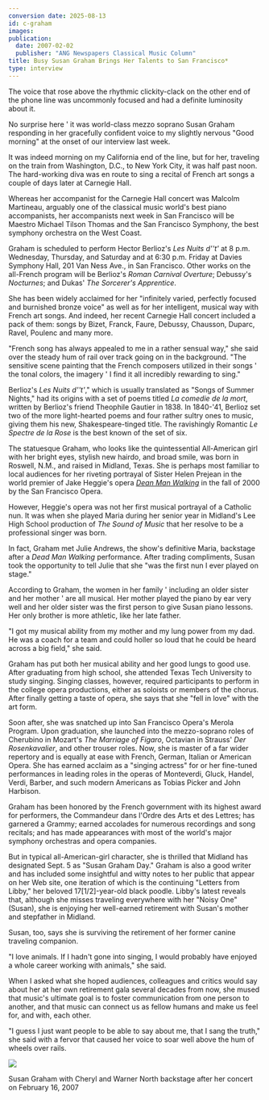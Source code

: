 ```yaml
---
conversion date: 2025-08-13
id: c-graham
images:
publication:
  date: 2007-02-02
  publisher: "ANG Newspapers Classical Music Column"
title: Busy Susan Graham Brings Her Talents to San Francisco*
type: interview
---
```


The voice that rose above the rhythmic clickity-clack on the other end of the phone line was uncommonly focused and had a definite luminosity about it.

No surprise here ' it was world-class mezzo soprano Susan Graham responding in her gracefully confident voice to my slightly nervous "Good morning" at the onset of our interview last week.

It was indeed morning on my California end of the line, but for her, traveling on the train from Washington, D.C., to New York City, it was half past noon. The hard-working diva was en route to sing a recital of French art songs a couple of days later at Carnegie Hall.

Whereas her accompanist for the Carnegie Hall concert was Malcolm Martineau, arguably one of the classical music world's best piano accompanists, her accompanists next week in San Francisco will be Maestro Michael Tilson Thomas and the San Francisco Symphony, the best symphony orchestra on the West Coast.

Graham is scheduled to perform Hector Berlioz's *Les Nuits d''t'* at 8 p.m. Wednesday, Thursday, and Saturday and at 6:30 p.m. Friday at Davies Symphony Hall, 201 Van Ness Ave., in San Francisco. Other works on the all-French program will be Berlioz's *Roman Carnival Overture*; Debussy's *Nocturnes*; and Dukas' *The Sorcerer's Apprentice*.

She has been widely acclaimed for her "infinitely varied, perfectly focused and burnished bronze voice" as well as for her intelligent, musical way with French art songs. And indeed, her recent Carnegie Hall concert included a pack of them: songs by Bizet, Franck, Faure, Debussy, Chausson, Duparc, Ravel, Poulenc and many more.

"French song has always appealed to me in a rather sensual way," she said over the steady hum of rail over track going on in the background. "The sensitive scene painting that the French composers utilized in their songs ' the tonal colors, the imagery ' I find it all incredibly rewarding to sing."

Berlioz's *Les Nuits d''t'*," which is usually translated as "Songs of Summer Nights," had its origins with a set of poems titled *La comedie de la mort*, written by Berlioz's friend Theophile Gautier in 1838. In 1840-'41, Berlioz set two of the more light-hearted poems and four rather sultry ones to music, giving them his new, Shakespeare-tinged title. The ravishingly Romantic *Le Spectre de la Rose* is the best known of the set of six.

The statuesque Graham, who looks like the quintessential All-American girl with her bright eyes, stylish new hairdo, and broad smile, was born in Roswell, N.M., and raised in Midland, Texas. She is perhaps most familiar to local audiences for her riveting portrayal of Sister Helen Prejean in the world premier of Jake Heggie's opera [*Dean Man Walking*](c-articles-deadman) in the fall of 2000 by the San Francisco Opera.

However, Heggie's opera was not her first musical portrayal of a Catholic nun. It was when she played Maria during her senior year in Midland's Lee High School production of *The Sound of Music* that her resolve to be a professional singer was born.

In fact, Graham met Julie Andrews, the show's definitive Maria, backstage after a *Dead Man Walking* performance. After trading compliments, Susan took the opportunity to tell Julie that she "was the first nun I ever played on stage."

According to Graham, the women in her family ' including an older sister and her mother ' are all musical. Her mother played the piano by ear very well and her older sister was the first person to give Susan piano lessons. Her only brother is more athletic, like her late father.

"I got my musical ability from my mother and my lung power from my dad. He was a coach for a team and could holler so loud that he could be heard across a big field," she said.

Graham has put both her musical ability and her good lungs to good use. After graduating from high school, she attended Texas Tech University to study singing. Singing classes, however, required participants to perform in the college opera productions, either as soloists or members of the chorus. After finally getting a taste of opera, she says that she "fell in love" with the art form.

Soon after, she was snatched up into San Francisco Opera's Merola Program. Upon graduation, she launched into the mezzo-soprano roles of Cherubino in Mozart's *The Marriage of Figaro*, Octavian in Strauss' *Der Rosenkavalier*, and other trouser roles. Now, she is master of a far wider repertory and is equally at ease with French, German, Italian or American Opera. She has earned acclaim as a "singing actress" for or her fine-tuned performances in leading roles in the operas of Monteverdi, Gluck, Handel, Verdi, Barber, and such modern Americans as Tobias Picker and John Harbison.

Graham has been honored by the French government with its highest award for performers, the Commandeur dans l'Ordre des Arts et des Lettres; has garnered a Grammy; earned accolades for numerous recordings and song recitals; and has made appearances with most of the world's major symphony orchestras and opera companies.

But in typical all-American-girl character, she is thrilled that Midland has designated Sept. 5 as "Susan Graham Day."
Graham is also a good writer and has included some insightful and witty notes to her public that appear on her Web site, one iteration of which is the continuing "Letters from Libby," her beloved 17[1/2]-year-old black poodle. Libby's latest reveals that, although she misses traveling everywhere with her "Noisy One" (Susan), she is enjoying her well-earned retirement with Susan's mother and stepfather in Midland.

Susan, too, says she is surviving the retirement of her former canine traveling companion.

"I love animals. If I hadn't gone into singing, I would probably have enjoyed a whole career working with animals," she said.

When I asked what she hoped audiences, colleagues and critics would say about her at her own retirement gala several decades from now, she mused that music's ultimate goal is to foster communication from one person to another, and that music can connect us as fellow humans and make us feel for, and with, each other.

"I guess I just want people to be able to say about me, that I sang the truth," she said with a fervor that caused her voice to soar well above the hum of wheels over rails.

![](/images/graham-with-norths.jpg)

Susan Graham with Cheryl and Warner North backstage after her concert on February 16, 2007


